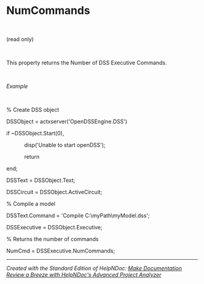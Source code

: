 # NumCommands

&nbsp;

(read only)

&nbsp;

This property returns the Number of DSS Executive Commands.

&nbsp;

*Example*

&nbsp;

% Create DSS object

DSSObject = actxserver('OpenDSSEngine.DSS')

if ~DSSObject.Start(0),

&nbsp; &nbsp; &nbsp; &nbsp; &nbsp; &nbsp; disp('Unable to start openDSS');

&nbsp; &nbsp; &nbsp; &nbsp; &nbsp; &nbsp; return

end;

DSSText = DSSObject.Text;

DSSCircuit = DSSObject.ActiveCircuit;

% Compile a model &nbsp; &nbsp;

DSSText.Command = 'Compile C:\\myPath\\myModel.dss';

DSSExecutive = DSSObject.Executive;

% Returns the number of commands

NumCmd = DSSExecutive.NumCommands;

***
_Created with the Standard Edition of HelpNDoc: [Make Documentation Review a Breeze with HelpNDoc's Advanced Project Analyzer](<https://www.helpndoc.com/feature-tour/advanced-project-analyzer/>)_
